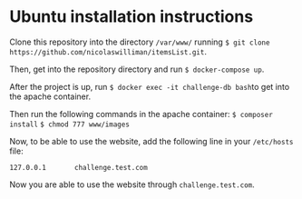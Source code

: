 # Ubuntu installation instructions

Clone this repository into the directory `/var/www/` running `$ git clone https://github.com/nicolaswilliman/itemsList.git`.

Then, get into the repository directory and run `$ docker-compose up`.

After the project is up, run `$ docker exec -it challenge-db bash`to get into the apache container.

Then run the following commands in the apache container:
`$ composer install`
`$ chmod 777 www/images`

Now, to be able to use the website, add the following line in your `/etc/hosts` file:

`127.0.0.1       challenge.test.com`

Now you are able to use the website through `challenge.test.com`.